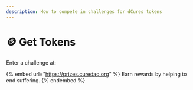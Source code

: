 ```yaml
---
description: How to compete in challenges for dCures tokens
---
```


# 🪙 Get Tokens

Enter a challenge at:

{% embed url="https://prizes.curedao.org" %}
Earn rewards by helping to end suffering.
{% endembed %}

